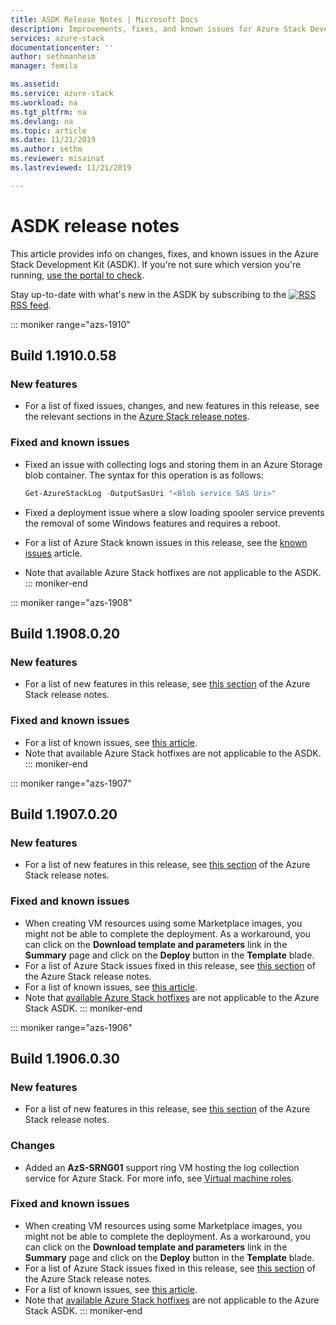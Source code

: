 ```yaml
---
title: ASDK Release Notes | Microsoft Docs
description: Improvements, fixes, and known issues for Azure Stack Development Kit (ASDK).
services: azure-stack
documentationcenter: ''
author: sethmanheim
manager: femila

ms.assetid:
ms.service: azure-stack
ms.workload: na
ms.tgt_pltfrm: na
ms.devlang: na
ms.topic: article
ms.date: 11/21/2019
ms.author: sethm
ms.reviewer: misainat
ms.lastreviewed: 11/21/2019

---
```


# ASDK release notes

This article provides info on changes, fixes, and known issues in the Azure Stack Development Kit (ASDK). If you're not sure which version you're running, [use the portal to check](../operator/azure-stack-updates.md).

Stay up-to-date with what's new in the ASDK by subscribing to the [![RSS](./media/asdk-release-notes/feed-icon-14x14.png)](https://docs.microsoft.com/api/search/rss?search=Azure+Stack+Development+Kit+release+notes&locale=en-us#) [RSS feed](https://docs.microsoft.com/api/search/rss?search=Azure+Stack+Development+Kit+release+notes&locale=en-us#).

::: moniker range="azs-1910"
## Build 1.1910.0.58

### New features

- For a list of fixed issues, changes, and new features in this release, see the relevant sections in the [Azure Stack release notes](../operator/release-notes.md).

### Fixed and known issues

- Fixed an issue with collecting logs and storing them in an Azure Storage blob container. The syntax for this operation is as follows:

  ```powershell
  Get-AzureStackLog -OutputSasUri "<Blob service SAS Uri>"
  ``` 

- Fixed a deployment issue where a slow loading spooler service prevents the removal of some Windows features and requires a reboot.
- For a list of Azure Stack known issues in this release, see the [known issues](../operator/known-issues.md) article.
- Note that available Azure Stack hotfixes are not applicable to the ASDK.
::: moniker-end

::: moniker range="azs-1908"
  
## Build 1.1908.0.20

### New features

- For a list of new features in this release, see [this section](/azure-stack/operator/release-notes?view=azs-1908#whats-new-1) of the Azure Stack release notes.

<!-- ### Changes -->

### Fixed and known issues

<!-- - For a list of Azure Stack issues fixed in this release, see [this section](/azure-stack/operator/release-notes?view=azs-1908#fixes-1) of the Azure Stack release notes. -->
- For a list of known issues, see [this article](/azure-stack/operator/known-issues?view=azs-1908).
- Note that available Azure Stack hotfixes are not applicable to the ASDK.
::: moniker-end

::: moniker range="azs-1907"
## Build 1.1907.0.20

### New features

- For a list of new features in this release, see [this section](/azure-stack/operator/release-notes?view=azs-1907#whats-in-this-update) of the Azure Stack release notes.

<!-- ### Changes -->

### Fixed and known issues

- When creating VM resources using some Marketplace images, you might not be able to complete the deployment. As a workaround, you can click on the **Download template and parameters** link in the **Summary** page and click on the **Deploy** button in the **Template** blade.
- For a list of Azure Stack issues fixed in this release, see [this section](/azure-stack/operator/release-notes?view=azs-1907#fixes-2) of the Azure Stack release notes.
- For a list of known issues, see [this article](/azure-stack/operator/known-issues?view=azs-1907).
- Note that [available Azure Stack hotfixes](/azure-stack/operator/release-notes?view=azs-1907#hotfixes-2) are not applicable to the Azure Stack ASDK.
::: moniker-end

::: moniker range="azs-1906"
## Build 1.1906.0.30

### New features

- For a list of new features in this release, see [this section](/azure-stack/operator/release-notes?view=azs-1906#whats-in-this-update-1) of the Azure Stack release notes.

### Changes

- Added an **AzS-SRNG01** support ring VM hosting the log collection service for Azure Stack. For more info, see [Virtual machine roles](asdk-architecture.md).

### Fixed and known issues

- When creating VM resources using some Marketplace images, you might not be able to complete the deployment. As a workaround, you can click on the **Download template and parameters** link in the **Summary** page and click on the **Deploy** button in the **Template** blade.
- For a list of Azure Stack issues fixed in this release, see [this section](/azure-stack/operator/release-notes?view=azs-1906#fixes-3) of the Azure Stack release notes.
- For a list of known issues, see [this article](/azure-stack/operator/known-issues?view=azs-1906).
- Note that [available Azure Stack hotfixes](/azure-stack/operator/release-notes?view=azs-1906#hotfixes-3) are not applicable to the Azure Stack ASDK.
::: moniker-end
